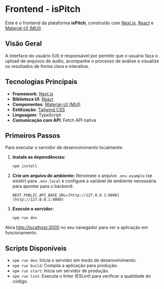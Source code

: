 # Frontend - isPitch

Este é o frontend da plataforma **isPitch**, construído com [Next.js](https://nextjs.org), [React](https://react.dev/) e [Material-UI (MUI)](https://mui.com/).

## Visão Geral

A interface do usuário (UI) é responsável por permitir que o usuário faça o upload de arquivos de áudio, acompanhe o processo de análise e visualize os resultados de forma clara e interativa.

## Tecnologias Principais

* **Framework**: [Next.js](https://nextjs.org) 
* **Biblioteca UI**: [React](https://react.dev/) 
* **Componentes**: [Material-UI (MUI)](https://mui.com/) 
* **Estilização**: [Tailwind CSS](https://tailwindcss.com/) 
* **Linguagem**: TypeScript
* **Comunicação com API**: Fetch API nativa 

## Primeiros Passos

Para executar o servidor de desenvolvimento localmente:

1.  **Instale as dependências:**
    ```bash
    npm install
    ```

2.  **Crie um arquivo de ambiente:**
    Renomeie o arquivo `.env.example` (se existir) para `.env.local` e configure a variável de ambiente necessária para apontar para o backend:
    ```
    NEXT_PUBLIC_API_BASE_URL=[http://127.0.0.1:8000](http://127.0.0.1:8000)
    ```

3.  **Execute o servidor:**
    ```bash
    npm run dev
    ```

Abra [http://localhost:3000](http://localhost:3000) no seu navegador para ver a aplicação em funcionamento.

## Scripts Disponíveis

* `npm run dev`: Inicia o servidor em modo de desenvolvimento.
* `npm run build`: Compila a aplicação para produção.
* `npm run start`: Inicia um servidor de produção.
* `npm run lint`: Executa o linter (ESLint) para verificar a qualidade do código.